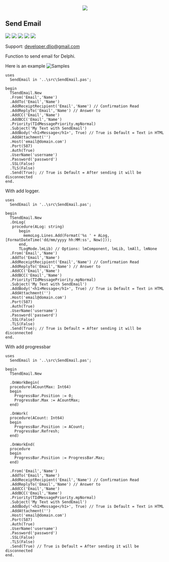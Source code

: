 <p align="center"><br>
  <img src="https://github.com/dliocode/SendEmail/blob/main/SendEmail.jpg"><br>
</p> 

## Send Email

![](https://img.shields.io/github/stars/dliocode/SendEmail.svg) ![](https://img.shields.io/github/forks/dliocode/SendEmail.svg) ![](https://img.shields.io/github/tag/dliocode/SendEmail.svg) ![](https://img.shields.io/github/release/dliocode/SendEmail.svg) ![](https://img.shields.io/github/issues/dliocode/SendEmail.svg)

Support: developer.dlio@gmail.com

Function to send email for Delphi.


Here is an example ![Samples](https://github.com/dliocode/SendEmail/tree/master/samples)

```delphi
uses
  SendEmail in '..\src\SendEmail.pas';

begin
  TSendEmail.New
  .From('Email','Name')
  .AddTo('Email','Name')
  .AddReceiptRecipient('Email','Name') // Confirmation Read
  .AddReplyTo('Email','Name') // Answer to
  .AddCC('Email','Name')
  .AddBCC('Email','Name')
  .Priority(TIdMessagePriority.mpNormal)
  .Subject('My Text with SendEmail')
  .AddBody('<h1>Message</h1>', True) // True is Default = Text in HTML
  .AddAttachment('')
  .Host('email@domain.com')
  .Port(587)
  .Auth(True)
  .UserName('username')
  .Password('password')
  .SSL(False)
  .TLS(False)
  .Send(True); // True is Default = After sending it will be disconnected
end.
```


With add logger.

```delphi
uses
  SendEmail in '..\src\SendEmail.pas';

begin
  TSendEmail.New
  .OnLog(
   procedure(ALog: string)
      begin
        memoLog.Lines.Add(Format('%s ' + ALog, [FormatDateTime('dd/mm/yyyy hh:MM:ss', Now)]));
      end,
      TLogMode.lmLib) // Options: lmComponent, lmLib, lmAll, lmNone  
  .From('Email','Name')
  .AddTo('Email','Name')
  .AddReceiptRecipient('Email','Name') // Confirmation Read
  .AddReplyTo('Email','Name') // Answer to
  .AddCC('Email','Name')
  .AddBCC('Email','Name')
  .Priority(TIdMessagePriority.mpNormal)
  .Subject('My Text with SendEmail')
  .AddBody('<h1>Message</h1>', True) // True is Default = Text in HTML
  .AddAttachment('')
  .Host('email@domain.com')
  .Port(587)
  .Auth(True)
  .UserName('username')
  .Password('password')
  .SSL(False)
  .TLS(False)
  .Send(True); // True is Default = After sending it will be disconnected
end. 
```

With add progressbar

```delphi
uses
  SendEmail in '..\src\SendEmail.pas';

begin
  TSendEmail.New
  
  .OnWorkBegin(
  procedure(ACountMax: Int64)
  begin
	ProgressBar.Position := 0;     
	ProgressBar.Max := ACountMax;
  end)

  .OnWork(
  procedure(ACount: Int64)
  begin
	ProgressBar.Position := ACount;
	ProgressBar.Refresh;
  end)

  .OnWorkEnd(
  procedure
  begin
	ProgressBar.Position := ProgressBar.Max;
  end)  
  
  .From('Email','Name')
  .AddTo('Email','Name')
  .AddReceiptRecipient('Email','Name') // Confirmation Read
  .AddReplyTo('Email','Name') // Answer to
  .AddCC('Email','Name')
  .AddBCC('Email','Name')
  .Priority(TIdMessagePriority.mpNormal)
  .Subject('My Text with SendEmail')
  .AddBody('<h1>Message</h1>', True) // True is Default = Text in HTML
  .AddAttachment('')
  .Host('email@domain.com')
  .Port(587)
  .Auth(True)
  .UserName('username')
  .Password('password')
  .SSL(False)
  .TLS(False)
  .Send(True) // True is Default = After sending it will be disconnected
end.
```
